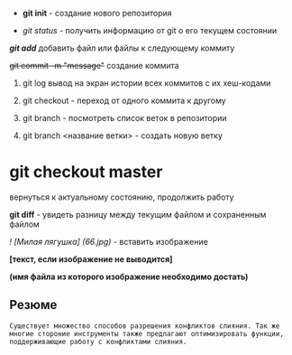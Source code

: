 - **git init** - создание нового репозитория

- *git status* - получить информацию от git о его текущем состоянии

 ***git add*** добавить файл или файлы к следующему коммиту

 ~~git commit -m "message"~~  создание коммита

 1. git log вывод на экран истории всех коммитов с их хеш-кодами
 
 2. git checkout - переход от одного коммита к другому 

 3. git branch - посмотреть список веток в репозитории

 4. git branch <название ветки> - создать новую ветку

 # git checkout master # 
 вернуться к актуальному состоянию, продолжить работу

 **git diff** - увидеть разницу между текущим файлом и сохраненным файлом

 *! [Милая лягушка] (66.jpg)* - вставить изображение 

 **[текст, если изображение не выводится]**

**(имя файла из которого изображение необходимо достать)**

## Резюме

    Существует множество способов разрешения конфликтов слияния. Так же многие стороние инструменты также предлагают оптимизировать функции, поддерживающие работу с конфликтами слияния.